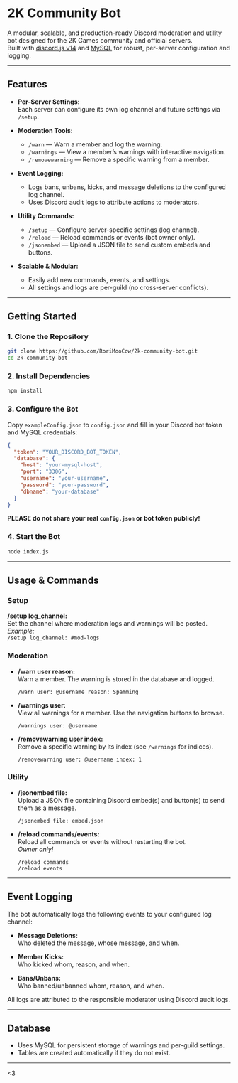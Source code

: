# 2K Community Bot

A modular, scalable, and production-ready Discord moderation and utility bot designed for the 2K Games community and official servers.  
Built with [discord.js v14](https://discord.js.org/) and [MySQL](https://www.npmjs.com/package/mysql2) for robust, per-server configuration and logging.

---

## Features

- **Per-Server Settings:**  
  Each server can configure its own log channel and future settings via `/setup`.

- **Moderation Tools:**  
  - `/warn` — Warn a member and log the warning.
  - `/warnings` — View a member’s warnings with interactive navigation.
  - `/removewarning` — Remove a specific warning from a member.

- **Event Logging:**  
  - Logs bans, unbans, kicks, and message deletions to the configured log channel.
  - Uses Discord audit logs to attribute actions to moderators.

- **Utility Commands:**  
  - `/setup` — Configure server-specific settings (log channel).
  - `/reload` — Reload commands or events (bot owner only).
  - `/jsonembed` — Upload a JSON file to send custom embeds and buttons.

- **Scalable & Modular:**  
  - Easily add new commands, events, and settings.
  - All settings and logs are per-guild (no cross-server conflicts).

---

## Getting Started

### 1. Clone the Repository

```bash
git clone https://github.com/RoriMooCow/2k-community-bot.git
cd 2k-community-bot
```

### 2. Install Dependencies

```bash
npm install
```

### 3. Configure the Bot

Copy `exampleConfig.json` to `config.json` and fill in your Discord bot token and MySQL credentials:

```json
{
  "token": "YOUR_DISCORD_BOT_TOKEN",
  "database": {
    "host": "your-mysql-host",
    "port": "3306",
    "username": "your-username",
    "password": "your-password",
    "dbname": "your-database"
  }
}
```

**PLEASE do not share your real `config.json` or bot token publicly!**

### 4. Start the Bot

```bash
node index.js
```

---

## Usage & Commands

### Setup

**/setup log_channel:**  
Set the channel where moderation logs and warnings will be posted.  
_Example:_  
`/setup log_channel: #mod-logs`

### Moderation

- **/warn user reason:**  
  Warn a member. The warning is stored in the database and logged.
  ```
  /warn user: @username reason: Spamming
  ```

- **/warnings user:**  
  View all warnings for a member. Use the navigation buttons to browse.
  ```
  /warnings user: @username
  ```

- **/removewarning user index:**  
  Remove a specific warning by its index (see `/warnings` for indices).
  ```
  /removewarning user: @username index: 1
  ```

### Utility

- **/jsonembed file:**  
  Upload a JSON file containing Discord embed(s) and button(s) to send them as a message.
  ```
  /jsonembed file: embed.json
  ```

- **/reload commands/events:**  
  Reload all commands or events without restarting the bot.  
  _Owner only!_
  ```
  /reload commands
  /reload events
  ```

---

## Event Logging

The bot automatically logs the following events to your configured log channel:

- **Message Deletions:**  
  Who deleted the message, whose message, and when.

- **Member Kicks:**  
  Who kicked whom, reason, and when.

- **Bans/Unbans:**  
  Who banned/unbanned whom, reason, and when.

All logs are attributed to the responsible moderator using Discord audit logs.

---

## Database

- Uses MySQL for persistent storage of warnings and per-guild settings.
- Tables are created automatically if they do not exist.

---

<3
